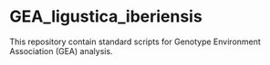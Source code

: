 # GEA_ligustica_iberiensis
This repository contain standard scripts for Genotype Environment Association (GEA) analysis.
